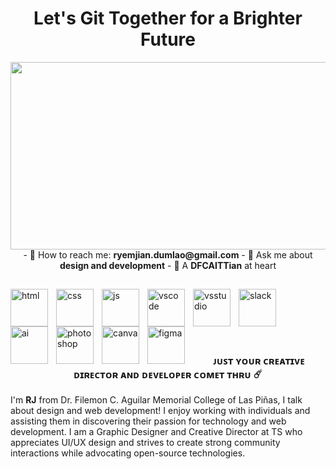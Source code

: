 <h1 align="center"> Let's Git Together for a Brighter Future </h1>
<img src="https://github.com/mynrjad/mynrjad/blob/main/GitHub%20Banner_Mynrjad.png" width="900" height="300" /> 

<div align="center"> - 🔵 How to reach me: <b>ryemjian.dumlao@gmail.com</b>  - 🔵 Ask me about <b>design and development</b> - 🔵 A <b>DFCAITTian</b> at heart </div>

##

<img align="left" alt="html" width="60" style="padding-right:10px;" src="https://cdn.jsdelivr.net/gh/devicons/devicon/icons/html5/html5-original.svg" />
<img align="left" alt="css" width="60" style="padding-right:10px;" src="https://cdn.jsdelivr.net/gh/devicons/devicon/icons/css3/css3-original.svg" />
<img align="left" alt="js" width="60" style="padding-right:10px;" src="https://cdn.jsdelivr.net/gh/devicons/devicon/icons/javascript/javascript-original.svg" />
<img align="left" alt="vscode" width="60" style="padding-right:10px;" src="https://cdn.jsdelivr.net/gh/devicons/devicon/icons/vscode/vscode-original.svg" />
<img align="left" alt="vsstudio" width="60" style="padding-right:10px;" src="https://cdn.jsdelivr.net/gh/devicons/devicon/icons/visualstudio/visualstudio-plain.svg" /> 
<img align="left" alt="slack" width="60" style="padding-right:10px;" src="https://cdn.jsdelivr.net/gh/devicons/devicon/icons/slack/slack-original.svg" />
<img align="left" alt="ai" width="60" style="padding-right:10px;" src="https://cdn.jsdelivr.net/gh/devicons/devicon/icons/illustrator/illustrator-plain.svg" />
<img align="left" alt="photoshop" width="60" style="padding-right:10px;" src="https://cdn.jsdelivr.net/gh/devicons/devicon/icons/photoshop/photoshop-plain.svg" />
<img align="left" alt="canva" width="60" style="padding-right:10px;" src="https://cdn.jsdelivr.net/gh/devicons/devicon/icons/canva/canva-original.svg" />
<img align="left" alt="figma" width="60" style="padding-right:10px;" src="https://cdn.jsdelivr.net/gh/devicons/devicon/icons/figma/figma-original.svg" /> 
<br><br>

## 

<br>

<h3 align="center"> ᴊᴜꜱᴛ ʏᴏᴜʀ ᴄʀᴇᴀᴛɪᴠᴇ ᴅɪʀᴇᴄᴛᴏʀ ᴀɴᴅ ᴅᴇᴠᴇʟᴏᴘᴇʀ ᴄᴏᴍᴇᴛ ᴛʜʀᴜ ☄️ </h3>


I'm <b>RJ</b> from Dr. Filemon C. Aguilar Memorial College of Las Piñas, I talk about design and web development! I enjoy working with individuals and assisting them in discovering their passion for technology and web development. I am a Graphic Designer and Creative Director at TS who appreciates UI/UX design and strives to create strong community interactions while advocating open-source technologies.


